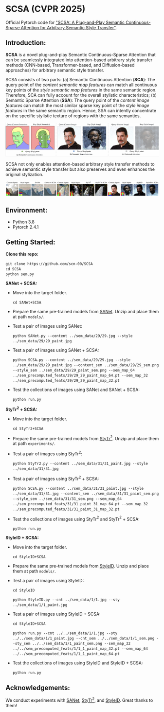 # SCSA (CVPR 2025)

Official Pytorch code for ["SCSA: A Plug-and-Play Semantic Continuous-Sparse Attention for Arbitrary Semantic Style Transfer"](https://arxiv.org/abs/2503.04119).

## Introduction:

**SCSA** is a novel plug-and-play Semantic Continuous-Sparse Attention that can be seamlessly integrated into attention-based arbitrary style transfer methods (CNN-based, Transformer-based, and Diffusion-based approaches) for arbitrary semantic style transfer. 

SCSA consists of two parts: (a) Semantic Continuous Attention (**SCA**): The query point of the *content semantic map features* can match all continuous key points of the *style semantic map features* in the same semantic region. Therefore, SCA can fully account for the overall stylistic characteristics; (b) Semantic Sparse Attention (**SSA**): The query point of the *content image features* can match the most similar sparse key point of the *style image features* in the same semantic region. Hence, SSA can intently concentrate on the specific stylistic texture of regions with the same semantics. 

![SCSA](fig/1.png)

SCSA not only enables attention-based arbitrary style transfer methods to achieve semantic style transfer but also preserves and even enhances the original stylization.

![SCSA](fig/2.png)

## Environment:
- Python 3.8
- Pytorch 2.4.1

## Getting Started:
**Clone this repo:**

`git clone https://github.com/scn-00/SCSA`  
`cd SCSA`  
`python sem.py`

**SANet + SCSA:**

- Move into the target folder.

  `cd SANet+SCSA`  

- Prepare the same pre-trained models from [SANet](https://github.com/GlebSBrykin/SANET). Unzip and place them at path `models/`.
- Test a pair of images using SANet:

  `python SANet.py --content ../sem_data/29/29.jpg --style ../sem_data/29/29_paint.jpg`   

- Test a pair of images using SANet + SCSA:

  `python SCSA.py --content ../sem_data/29/29.jpg --style ../sem_data/29/29_paint.jpg --content_sem ../sem_data/29/29_sem.png --style_sem ../sem_data/29/29_paint_sem.png --sem_map_64 ../sem_precomputed_feats/29/29_29_paint_map_64.pt --sem_map_32 ../sem_precomputed_feats/29/29_29_paint_map_32.pt`
  
- Test the collections of images using SANet and SANet + SCSA:

  `python run.py`

**StyTr$^2$ + SCSA:**

- Move into the target folder.

  `cd StyTr2+SCSA`  

- Prepare the same pre-trained models from [StyTr$^2$](https://github.com/diyiiyiii/StyTR-2). Unzip and place them at path `experiments/`.


- Test a pair of images using StyTr$^2$:

  `python StyTr2.py --content ../sem_data/31/31_paint.jpg --style ../sem_data/31/31.jpg`   

- Test a pair of images using StyTr$^2$ + SCSA:

  `python SCSA.py --content ../sem_data/31/31_paint.jpg --style ../sem_data/31/31.jpg --content_sem ../sem_data/31/31_paint_sem.png --style_sem ../sem_data/31/31_sem.png --sem_map_64 ../sem_precomputed_feats/31/31_paint_31_map_64.pt --sem_map_32 ../sem_precomputed_feats/31/31_paint_31_map_32.pt`
  
- Test the collections of images using StyTr$^2$ and StyTr$^2$ + SCSA:

  `python run.py`


**StyleID + SCSA:**

- Move into the target folder.

  `cd StyleID+SCSA`  

- Prepare the same pre-trained models from [StyleID](https://github.com/jiwoogit/StyleID). Unzip and place them at path `models/`.

- Test a pair of images using StyleID:

  `cd StyleID`

  `python StyleID.py --cnt ../sem_data/1/1.jpg --sty ../sem_data/1/1_paint.jpg`   

- Test a pair of images using StyleID + SCSA:

  `cd StyleID+SCSA`

  `python run.py --cnt ../../sem_data/1/1.jpg --sty ../../sem_data/1/1_paint.jpg --cnt_sem ../../sem_data/1/1_sem.png --sty_sem ../../sem_data/1/1_paint_sem.png --sem_map_32 ../../sem_precomputed_feats/1/1_1_paint_map_32.pt --sem_map_64 ../../sem_precomputed_feats/1/1_1_paint_map_64.pt`

- Test the collections of images using StyleID and StyleID + SCSA:

  `python run.py`


## Acknowledgements:
We conduct experiments with [SANet](https://github.com/GlebSBrykin/SANET), [StyTr$^2$](https://github.com/diyiiyiii/StyTR-2), and [StyleID](https://github.com/jiwoogit/StyleID). Great thanks to them!



